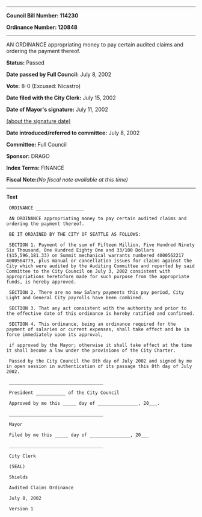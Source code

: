 

********

**Council Bill Number: 114230**
   
**Ordinance Number: 120848**
********

 AN ORDINANCE appropriating money to pay certain audited claims and ordering the payment thereof.

**Status:** Passed
   
**Date passed by Full Council:** July 8, 2002
   
**Vote:** 8-0 (Excused: Nicastro)
   
**Date filed with the City Clerk:** July 15, 2002
   
**Date of Mayor's signature:** July 11, 2002
   
[(about the signature date)](/~public/approvaldate.htm)
   
   
   
**Date introduced/referred to committee:** July 8, 2002
   
**Committee:** Full Council
   
**Sponsor:** DRAGO
   
   
**Index Terms:** FINANCE

**Fiscal Note:**_(No fiscal note available at this time)_

********

**Text**
   
```
 ORDINANCE __________________

 AN ORDINANCE appropriating money to pay certain audited claims and ordering the payment thereof.

 BE IT ORDAINED BY THE CITY OF SEATTLE AS FOLLOWS:

 SECTION 1. Payment of the sum of Fifteen Million, Five Hundred Ninety Six Thousand, One Hundred Eighty One and 33/100 Dollars ($15,596,181.33) on Summit mechanical warrants numbered 4000562217 4000564779, plus manual or cancellation issues for claims against the City which were audited by the Auditing Committee and reported by said Committee to the City Council on July 3, 2002 consistent with appropriations heretofore made for such purpose from the appropriate funds, is hereby approved.

 SECTION 2. There are no new Salary payments this pay period, City Light and General City payrolls have been combined.

 SECTION 3. That any act consistent with the authority and prior to the effective date of this ordinance is hereby ratified and confirmed.

 SECTION 4. This ordinance, being an ordinance required for the payment of salaries or current expenses, shall take effect and be in force immediately upon its approval,

 if approved by the Mayor; otherwise it shall take effect at the time it shall become a law under the provisions of the City Charter.

 Passed by the City Council the 8th day of July 2002 and signed by me in open session in authentication of its passage this 8th day of July 2002.

 ___________________________________

 President ___________ of the City Council

 Approved by me this _____ day of _______________, 20___.

 ___________________________________

 Mayor

 Filed by me this _____ day of _______________, 20___

 ___________________________________

 City Clerk

 (SEAL)

 Shields

 Audited Claims Ordinance

 July 8, 2002

 Version 1

```

